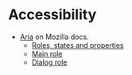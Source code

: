 # Accessibility

- [Aria](https://developer.mozilla.org/en-US/docs/Web/Accessibility/ARIA) on Mozilla docs.
    - [Roles, states and properties](https://developer.mozilla.org/en-US/docs/Web/Accessibility/ARIA/ARIA_Techniques)
    - [Main role](https://developer.mozilla.org/en-US/docs/Web/Accessibility/ARIA/Roles/Main_role)
    - [Dialog role](https://developer.mozilla.org/en-US/docs/Web/Accessibility/ARIA/Roles/dialog_role)
    
